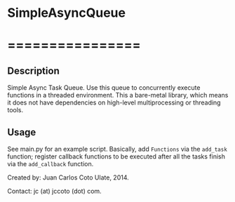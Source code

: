 # SimpleAsyncQueue
# ================

## Description
Simple Async Task Queue.  Use this queue to concurrently execute functions in a threaded environment.  This a 
bare-metal library, which means it does not have dependencies on high-level multiprocessing or threading tools.

## Usage
See main.py for an example script.  Basically, add `Functions` via the `add_task` function; register callback 
functions to be executed after all the tasks finish via the `add_callback` function.

Created by: Juan Carlos Coto Ulate, 2014.
 
Contact: jc (at) jccoto (dot) com.
